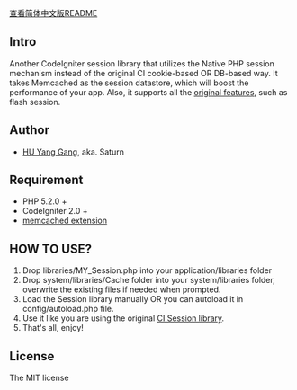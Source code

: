 [查看简体中文版README](https://github.com/cnsaturn/codeigniter-my-session/wiki)

## Intro

Another CodeIgniter session library that utilizes the Native PHP session mechanism instead of the original CI cookie-based OR DB-based way. It takes Memcached as the session datastore, which will boost the performance of your app. Also, it supports all the [original features](http://codeigniter.com/user_guide/libraries/sessions.html), such as flash session.

## Author

* [HU Yang Gang](https://github.com/Situos/codeigniter-my-session), aka. Saturn

## Requirement

* PHP 5.2.0 +
* CodeIgniter 2.0 +
* [memcached extension](http://pecl.php.net/package/memcache)

## HOW TO USE?

1.  Drop libraries/MY_Session.php into your application/libraries folder
2.  Drop system/libraries/Cache folder into your system/libraries folder, overwrite the existing files if needed when prompted.
3.  Load the Session library manually OR you can autoload it in config/autoload.php file.
4.  Use it like you are using the original [CI Session library](http://codeigniter.com/user_guide/libraries/sessions.html).
5.  That's all, enjoy! 

## License

The MIT license


